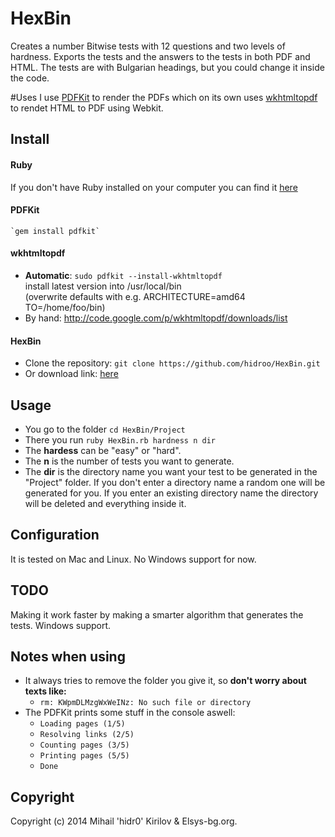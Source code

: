 # HexBin
Creates a number Bitwise tests with 12 questions and two levels of hardness. 
Exports the tests and the answers to the tests in both PDF and HTML.
The tests are with Bulgarian headings, but you could change it inside the code.

#Uses 
  I use [PDFKit](http://github.com/antialize/wkhtmltopdf) to render the PDFs which on its own uses [wkhtmltopdf](http://github.com/antialize/wkhtmltopdf) to rendet HTML to PDF using Webkit.

## Install
#### Ruby
  If you don't have Ruby installed on your computer you can find it [here](https://www.ruby-lang.org/en/installation/)

#### PDFKit
    `gem install pdfkit`

#### wkhtmltopdf
 * **Automatic**: `sudo pdfkit --install-wkhtmltopdf`  
 install latest version into /usr/local/bin  
 (overwrite defaults with e.g. ARCHITECTURE=amd64 TO=/home/foo/bin)
 * By hand: http://code.google.com/p/wkhtmltopdf/downloads/list

#### HexBin
  * Clone the repository: `git clone https://github.com/hidroo/HexBin.git`
  * Or download link: [here](https://github.com/hidroo/HexBin/archive/master.zip)

## Usage
* You go to the folder `cd HexBin/Project`
*  There you run `ruby HexBin.rb hardness n dir`
  *  The **hardess** can be "easy" or "hard".
  *  The **n** is the number of tests you want to generate.
  * The **dir** is the directory name you want your test to be generated in the "Project" folder. If you don't enter a directory name a random one will be generated for you. If you enter an existing directory name the directory will be deleted and everything inside it.

## Configuration
  It is tested on Mac and Linux. No Windows support for now.
  
## TODO
  Making it work faster by making a smarter algorithm that generates the tests.
  Windows support.
  
## Notes when using
  * It always tries to remove the folder you give it, so **don't worry about texts like:** 
    * `rm: KWpmDLMzgWxWeINz: No such file or directory`
  * The PDFKit prints some stuff in the console aswell:
    * `Loading pages (1/5)`
    * `Resolving links (2/5)`
    * `Counting pages (3/5)`
    * `Printing pages (5/5)`
    * `Done`
  
## Copyright
Copyright (c) 2014 Mihail 'hidr0' Kirilov & Elsys-bg.org.
